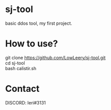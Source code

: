 # sj-tool

basic ddos tool,
my first project.

# How to use?

git clone https://github.com/LowLeery/sj-tool.git <br>
cd sj-tool <br>
bash calistir.sh

# Contact

DISCORD: leri#3131
















